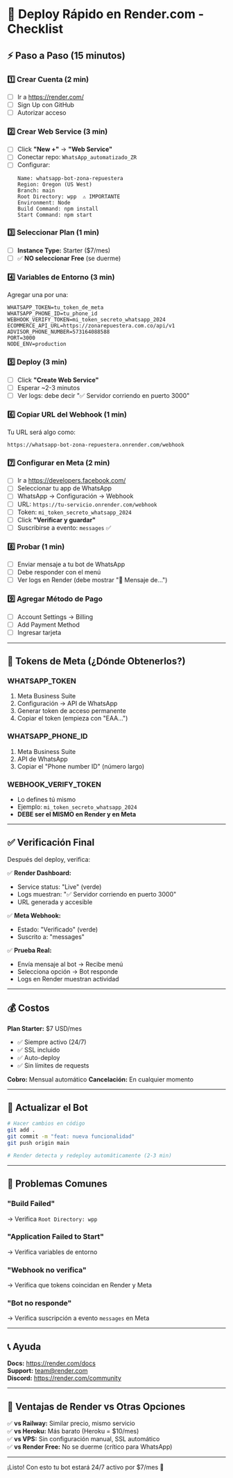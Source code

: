 # 🚀 Deploy Rápido en Render.com - Checklist

## ⚡ Paso a Paso (15 minutos)

### 1️⃣ Crear Cuenta (2 min)
- [ ] Ir a https://render.com/
- [ ] Sign Up con GitHub
- [ ] Autorizar acceso

### 2️⃣ Crear Web Service (3 min)
- [ ] Click **"New +"** → **"Web Service"**
- [ ] Conectar repo: `WhatsApp_automatizado_ZR`
- [ ] Configurar:
  ```
  Name: whatsapp-bot-zona-repuestera
  Region: Oregon (US West)
  Branch: main
  Root Directory: wpp  ⚠️ IMPORTANTE
  Environment: Node
  Build Command: npm install
  Start Command: npm start
  ```

### 3️⃣ Seleccionar Plan (1 min)
- [ ] **Instance Type:** Starter ($7/mes)
- [ ] ✅ **NO seleccionar Free** (se duerme)

### 4️⃣ Variables de Entorno (3 min)
Agregar una por una:

```env
WHATSAPP_TOKEN=tu_token_de_meta
WHATSAPP_PHONE_ID=tu_phone_id
WEBHOOK_VERIFY_TOKEN=mi_token_secreto_whatsapp_2024
ECOMMERCE_API_URL=https://zonarepuestera.com.co/api/v1
ADVISOR_PHONE_NUMBER=573164088588
PORT=3000
NODE_ENV=production
```

### 5️⃣ Deploy (3 min)
- [ ] Click **"Create Web Service"**
- [ ] Esperar ~2-3 minutos
- [ ] Ver logs: debe decir "✅ Servidor corriendo en puerto 3000"

### 6️⃣ Copiar URL del Webhook (1 min)
Tu URL será algo como:
```
https://whatsapp-bot-zona-repuestera.onrender.com/webhook
```

### 7️⃣ Configurar en Meta (2 min)
- [ ] Ir a https://developers.facebook.com/
- [ ] Seleccionar tu app de WhatsApp
- [ ] WhatsApp → Configuración → Webhook
- [ ] URL: `https://tu-servicio.onrender.com/webhook`
- [ ] Token: `mi_token_secreto_whatsapp_2024`
- [ ] Click **"Verificar y guardar"**
- [ ] Suscribirse a evento: `messages` ✅

### 8️⃣ Probar (1 min)
- [ ] Enviar mensaje a tu bot de WhatsApp
- [ ] Debe responder con el menú
- [ ] Ver logs en Render (debe mostrar "📱 Mensaje de...")

### 9️⃣ Agregar Método de Pago
- [ ] Account Settings → Billing
- [ ] Add Payment Method
- [ ] Ingresar tarjeta

---

## 🔑 Tokens de Meta (¿Dónde Obtenerlos?)

### WHATSAPP_TOKEN
1. Meta Business Suite
2. Configuración → API de WhatsApp
3. Generar token de acceso permanente
4. Copiar el token (empieza con "EAA...")

### WHATSAPP_PHONE_ID
1. Meta Business Suite
2. API de WhatsApp
3. Copiar el "Phone number ID" (número largo)

### WEBHOOK_VERIFY_TOKEN
- Lo defines tú mismo
- Ejemplo: `mi_token_secreto_whatsapp_2024`
- **DEBE ser el MISMO en Render y en Meta**

---

## ✅ Verificación Final

Después del deploy, verifica:

✅ **Render Dashboard:**
- Service status: "Live" (verde)
- Logs muestran: "✅ Servidor corriendo en puerto 3000"
- URL generada y accesible

✅ **Meta Webhook:**
- Estado: "Verificado" (verde)
- Suscrito a: "messages"

✅ **Prueba Real:**
- Envía mensaje al bot → Recibe menú
- Selecciona opción → Bot responde
- Logs en Render muestran actividad

---

## 💰 Costos

**Plan Starter:** $7 USD/mes
- ✅ Siempre activo (24/7)
- ✅ SSL incluido
- ✅ Auto-deploy
- ✅ Sin límites de requests

**Cobro:** Mensual automático
**Cancelación:** En cualquier momento

---

## 🔄 Actualizar el Bot

```bash
# Hacer cambios en código
git add .
git commit -m "feat: nueva funcionalidad"
git push origin main

# Render detecta y redeploy automáticamente (2-3 min)
```

---

## 🚨 Problemas Comunes

### "Build Failed"
→ Verifica `Root Directory: wpp`

### "Application Failed to Start"
→ Verifica variables de entorno

### "Webhook no verifica"
→ Verifica que tokens coincidan en Render y Meta

### "Bot no responde"
→ Verifica suscripción a evento `messages` en Meta

---

## 📞 Ayuda

**Docs:** https://render.com/docs  
**Support:** team@render.com  
**Discord:** https://render.com/community

---

## 🎯 Ventajas de Render vs Otras Opciones

✅ **vs Railway:** Similar precio, mismo servicio  
✅ **vs Heroku:** Más barato (Heroku = $10/mes)  
✅ **vs VPS:** Sin configuración manual, SSL automático  
✅ **vs Render Free:** No se duerme (crítico para WhatsApp)

---

¡Listo! Con esto tu bot estará 24/7 activo por $7/mes 🚀
